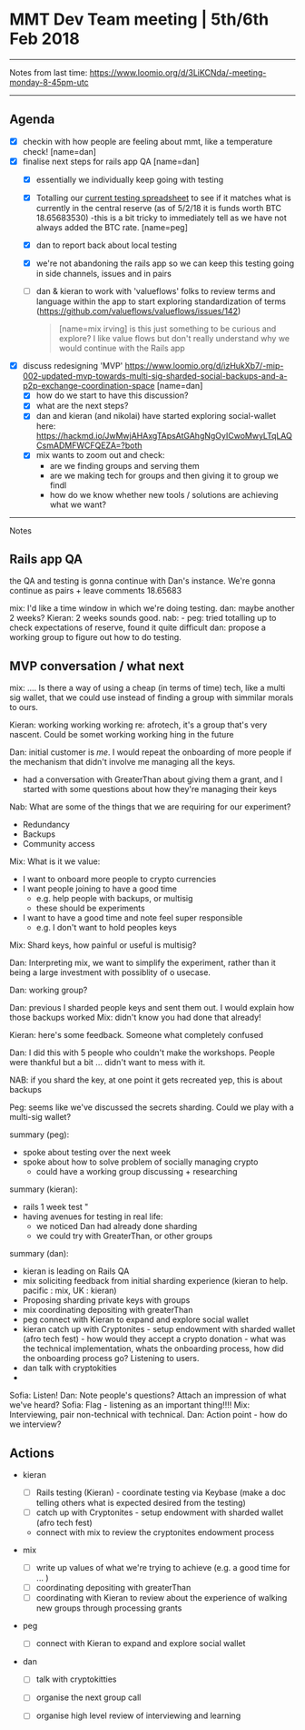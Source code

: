# MMT Dev Team meeting | 5th/6th Feb 2018

---

Notes from last time: https://www.loomio.org/d/3LiKCNda/-meeting-monday-8-45pm-utc

---
## Agenda

- [x] checkin with how people are feeling about mmt, like a temperature check! [name=dan]
- [x] finalise next steps for rails app QA [name=dan]
    - [x] essentially we individually keep going with testing
    - [x] Totalling our [current testing spreadsheet](https://docs.google.com/spreadsheets/d/1IFkyYQxqeXkfZFOVrDQJBna5JJ4aWHXdBFDPHNVvBzg/edit#gid=0) to see if it matches what is currently in the central reserve (as of 5/2/18 it is funds worth BTC 18.65683530) -this is a bit tricky to immediately tell as we have not always added the BTC rate. [name=peg]
    - [x] dan to report back about local testing
    - [x] we're not abandoning the rails app so we can keep this testing going in side channels, issues and in pairs
    - [ ] dan & kieran to work with 'valueflows' folks to review terms and language within the app to start exploring standardization of terms (https://github.com/valueflows/valueflows/issues/142)
    
      > [name=mix irving] is this just something to be curious and explore? I like value flows but don't really understand why we would continue with the Rails app

- [x] discuss redesigning 'MVP' https://www.loomio.org/d/izHukXb7/-mip-002-updated-mvp-towards-multi-sig-sharded-social-backups-and-a-p2p-exchange-coordination-space [name=dan]
    - [x] how do we start to have this discussion?
    - [x] what are the next steps?
    - [x] dan and kieran (and nikolai) have started exploring social-wallet here: https://hackmd.io/JwMwjAHAxgTApsAtGAhgNgOyICwoMwyLTqLAQCsmADMFWCFQEZA=?both
    - [x] mix wants to zoom out and check:
      - are we finding groups and serving them
      - are we making tech for groups and then giving it to group we findl
      - how do we know whether new tools / solutions are achieving what we want?

---

Notes


## Rails app QA

the QA and testing is gonna continue with Dan's instance.
We're gonna continue as pairs + leave comments
18.65683

mix: I'd like a time window in which we're doing testing.
  dan: maybe another 2 weeks?
Kieran: 2 weeks sounds good.
nab: -
peg: tried totalling up to check expectations of reserve, found it quite difficult
dan: propose a working group to figure out how to do testing.


## MVP conversation / what next

mix: .... <rant>
    Is there a way of using a cheap (in terms of time) tech, like a multi sig wallet, that we could use instead of finding a group with simmilar morals to ours.
  
Kieran:  working  working  working 
  re: afrotech, it's a group that's very nascent. Could be somet working  working hing in the future
  
Dan: initial customer is _me_. I would repeat the onboarding of more people if the mechanism that didn't involve me managing all the keys.
  - had a conversation with GreaterThan about giving them a grant, and I started with some questions about how they're managing their keys

Nab: What are some of the things that we are requiring for our experiment?
 * Redundancy
 * Backups
 * Community access

Mix: What is it we value:
  - I want to onboard more people to crypto currencies
  - I want people joining to have a good time
    - e.g. help people with backups, or multisig
    - these should be experiments
  - I want to have a good time and note feel super responsible
    - e.g. I don't want to hold peoples keys


Mix: Shard keys, how painful or useful is multisig? 

Dan: Interpreting mix, we want to simplify the experiment, rather than it being a large investment with possiblity of o usecase.

Dan: working group?

Dan: previous I sharded people keys and sent them out. I would explain how those backups worked
Mix: didn't know you had done that already!

Kieran: here's some feedback. Someone what completely confused 

Dan: I did this with 5 people who couldn't make the workshops. People were thankful but a bit ... didn't want to mess with it.

NAB: if you shard the key, at one point it gets recreated
  yep, this is about backups

Peg: seems like we've discussed the secrets sharding. Could we play with a multi-sig wallet?

summary (peg):
  - spoke about testing over the next week
  - spoke about how to solve problem of socially managing crypto
    - could have a working group discussing + researching

summary (kieran):
  - rails 1 week test "
  - having avenues for testing in real life:
    - we noticed Dan had already done sharding
    - we could try with GreaterThan, or other groups

summary (dan):
  - kieran is leading on Rails QA
  - mix soliciting feedback from initial sharding experience (kieran to help. pacific : mix, UK : kieran)
  - Proposing sharding private keys with groups
  - mix coordinating depositing with greaterThan
  - peg connect with Kieran to expand and explore social wallet
  - kieran catch up with Cryptonites - setup endowment with sharded wallet (afro tech fest) - how would they accept a crypto donation - what was the technical implementation, whats the onboarding process, how did the onboarding process go? Listening to users.
  - dan talk with cryptokities
  - 


Sofia: Listen! 
Dan: Note people's questions? Attach an impression of what we've heard?
Sofia: Flag - listening as an important thing!!!!
Mix: Interviewing, pair non-technical with technical.
Dan: Action point - how do we interview?


## Actions

- kieran 
  - [ ] Rails testing (Kieran) - coordinate testing via Keybase (make a doc telling others what is expected desired from the testing)
  - [ ]  catch up with Cryptonites - setup endowment with sharded wallet (afro tech fest)
  - connect with mix to review the cryptonites endowment process

- mix
  - [ ]  write up values of what we're trying to achieve (e.g. a good time for ... )
  - [ ]  coordinating depositing with greaterThan
  - [ ]  coordinating with Kieran to review about the experience of walking new groups through processing grants

- peg
  - [ ]  connect with Kieran to expand and explore social wallet

- dan
  - [ ]  talk with cryptokitties
  - [ ]  organise the next group call
  - [ ]  organise high level review of interviewing and learning
















